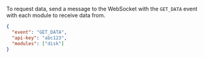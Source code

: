To request data, send a message to the WebSocket with the `GET_DATA` event with each module to receive data from.

```json
{
  "event": "GET_DATA",
  "api-key": "abc123",
  "modules": ["disk"]
}
```
